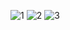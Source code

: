 ![1](https://user-images.githubusercontent.com/94138023/230080821-f4064c2f-0eb8-4d93-9a1b-2d72b80afe85.jpg)
![2](https://user-images.githubusercontent.com/94138023/230080827-f375a421-4d41-43b2-8a12-54154567986c.jpg)
![3](https://user-images.githubusercontent.com/94138023/230080830-8bd9f33f-61e3-4173-8d0b-a9fb52240f89.jpg)
